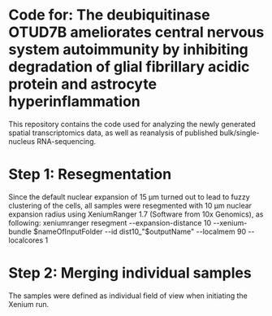 # Code for: The deubiquitinase OTUD7B ameliorates central nervous system autoimmunity by inhibiting degradation of glial fibrillary acidic protein and astrocyte hyperinflammation

This repository contains the code used for analyzing the newly generated spatial transcriptomics data, as well as reanalysis of published bulk/single-nucleus RNA-sequencing.

# Step 1: Resegmentation
Since the default nuclear expansion of 15 µm turned out to lead to fuzzy clustering of the cells, all samples were resegmented with 10 µm nuclear expansion radius using XeniumRanger 1.7 (Software from 10x Genomics), as following:
xeniumranger resegment --expansion-distance 10 --xenium-bundle $nameOfInputFolder --id dist10_"$outputName" --localmem 90 --localcores 1

# Step 2: Merging individual samples
The samples were defined as individual field of view when initiating the Xenium run. 

